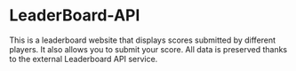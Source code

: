 # LeaderBoard-API
This is a leaderboard website that displays scores submitted by different players. It also allows you to submit your score. All data is preserved thanks to the external Leaderboard API service.
